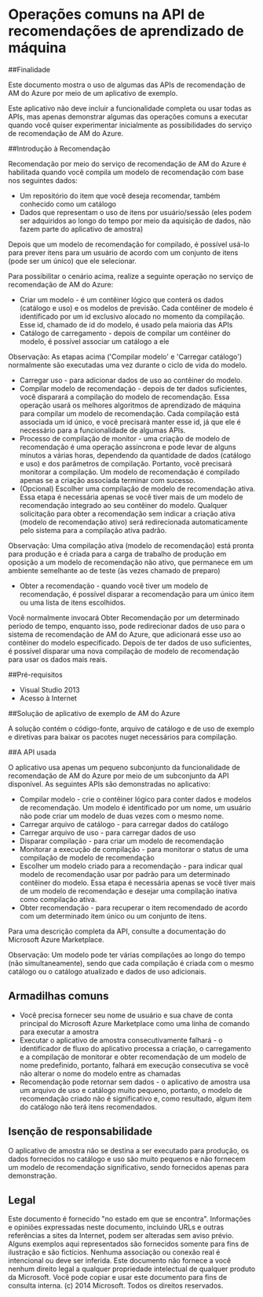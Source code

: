 <properties 
	pageTitle="Operações comuns na API de recomendações de aprendizado de máquina | Azure" 
	description="Aplicativo de exemplo de recomendação do Azure ML" 
	services="machine-learning" 
	documentationCenter="" 
	authors="jaymathe" 
	manager="paulettm" 
	editor="cgronlun"/>

<tags 
	ms.service="machine-learning" 
	ms.workload="data-services" 
	ms.tgt_pltfrm="na" 
	ms.devlang="na" 
	ms.topic="article" 
	ms.date="10/14/2014" 
	ms.author="jaymathe"/> 


# Operações comuns na API de recomendações de aprendizado de máquina

##Finalidade

Este documento mostra o uso de algumas das APIs de recomendação de AM do Azure por meio de um aplicativo de exemplo.

Este aplicativo não deve incluir a funcionalidade completa ou usar todas as APIs, mas apenas demonstrar algumas das operações comuns a executar quando você quiser experimentar inicialmente as possibilidades do serviço de recomendação de AM do Azure. 

##Introdução à Recomendação

Recomendação por meio do serviço de recomendação de AM do Azure é habilitada quando você compila um modelo de recomendação com base nos seguintes dados:

* Um repositório do item que você deseja recomendar, também conhecido como um catálogo
* Dados que representam o uso de itens por usuário/sessão (eles podem ser adquiridos ao longo do tempo por meio da aquisição de dados, não fazem parte do aplicativo de amostra)

Depois que um modelo de recomendação for compilado, é possível usá-lo para prever itens para um usuário de acordo com um conjunto de itens (pode ser um único) que ele selecionar.

Para possibilitar o cenário acima, realize a seguinte operação no serviço de recomendação de AM do Azure:

* Criar um modelo - é um contêiner lógico que conterá os dados (catálogo e uso) e os modelos de previsão. Cada contêiner de modelo é identificado por um id exclusivo alocado no momento da compilação. Esse id, chamado de id do modelo, é usado pela maioria das APIs 
* Catálogo de carregamento - depois de compilar um contêiner do modelo, é possível associar um catálogo a ele

Observação: As etapas acima ('Compilar modelo' e 'Carregar catálogo') normalmente são executadas uma vez durante o ciclo de vida do modelo.

* Carregar uso - para adicionar dados de uso ao contêiner do modelo.
* Compilar modelo de recomendação - depois de ter dados suficientes, você disparará a compilação do modelo de recomendação. Essa operação usará os melhores algoritmos de aprendizado de máquina para compilar um modelo de recomendação. Cada compilação está associada um id único, e você precisará manter esse id, já que ele é necessário para a funcionalidade de algumas APIs.
* Processo de compilação de monitor - uma criação de modelo de recomendação é uma operação assíncrona e pode levar de alguns minutos a várias horas, dependendo da quantidade de dados (catálogo e uso) e dos parâmetros de compilação. Portanto, você precisará monitorar a compilação. Um modelo de recomendação é compilado apenas se a criação associada terminar com sucesso.
* (Opcional) Escolher uma compilação de modelo de recomendação ativa. Essa etapa é necessária apenas se você tiver mais de um modelo de recomendação integrado ao seu contêiner do modelo. Qualquer solicitação para obter a recomendação sem indicar a criação ativa (modelo de recomendação ativo) será redirecionada automaticamente pelo sistema para a compilação ativa padrão. 

Observação: Uma compilação ativa (modelo de recomendação) está pronta para produção e é criada para a carga de trabalho de produção em oposição a um modelo de recomendação não ativo, que permanece em um ambiente semelhante ao de teste (às vezes chamado de preparo)

* Obter a recomendação - quando você tiver um modelo de recomendação, é possível disparar a recomendação para um único item ou uma lista de itens escolhidos. 

Você normalmente invocará Obter Recomendação por um determinado período de tempo, enquanto isso, pode redirecionar dados de uso para o sistema de recomendação de AM do Azure, que adicionará esse uso ao contêiner do modelo especificado. Depois de ter dados de uso suficientes, é possível disparar uma nova compilação de modelo de recomendação para usar os dados mais reais. 

##Pré-requisitos

* Visual Studio 2013
* Acesso à Internet 

##Solução de aplicativo de exemplo de AM do Azure

A solução contém o código-fonte, arquivo de catálogo e de uso de exemplo e diretivas para baixar os pacotes nuget necessários para compilação.

##A API usada

O aplicativo usa apenas um pequeno subconjunto da funcionalidade de recomendação de AM do Azure por meio de um subconjunto da API disponível. As seguintes APIs são demonstradas no aplicativo:

* Compilar modelo - crie o contêiner lógico para conter dados e modelos de recomendação. Um modelo é identificado por um nome, um usuário não pode criar um modelo de duas vezes com o mesmo nome.
* Carregar arquivo de catálogo - para carregar dados do catálogo
* Carregar arquivo de uso - para carregar dados de uso
* Disparar compilação - para criar um modelo de recomendação
* Monitorar a execução de compilação - para monitorar o status de uma compilação de modelo de recomendação
* Escolher um modelo criado para a recomendação - para indicar qual modelo de recomendação usar por padrão para um determinado contêiner do modelo. Essa etapa é necessária apenas se você tiver mais de um modelo de recomendação e desejar uma compilação inativa como compilação ativa.
* Obter recomendação - para recuperar o item recomendado de acordo com um determinado item único ou um conjunto de itens. 

Para uma descrição completa da API, consulte a documentação do Microsoft Azure Marketplace. 

Observação: Um modelo pode ter várias compilações ao longo do tempo (não simultaneamente), sendo que cada compilação é criada com o mesmo catálogo ou o catálogo atualizado e dados de uso adicionais.

## Armadilhas comuns

* Você precisa fornecer seu nome de usuário e sua chave de conta principal do Microsoft Azure Marketplace como uma linha de comando para executar a amostra
* Executar o aplicativo de amostra consecutivamente falhará - o identificador de fluxo do aplicativo processa a criação, o carregamento e a compilação de monitorar e obter recomendação de um modelo de nome predefinido, portanto, falhará em execução consecutiva se você não alterar o nome do modelo entre as chamadas
* Recomendação pode retornar sem dados - o aplicativo de amostra usa um arquivo de uso e catálogo muito pequeno, portanto, o modelo de recomendação criado não é significativo e, como resultado, algum item do catálogo não terá itens recomendados.

## Isenção de responsabilidade
O aplicativo de amostra não se destina a ser executado para produção, os dados fornecidos no catálogo e uso são muito pequenos e não fornecem um modelo de recomendação significativo, sendo fornecidos apenas para demonstração. 

## Legal
Este documento é fornecido "no estado em que se encontra". Informações e opiniões expressadas neste documento, incluindo URLs e outras referências a sites da Internet, podem ser alteradas sem aviso prévio. 
Alguns exemplos aqui representados são fornecidos somente para fins de ilustração e são fictícios. Nenhuma associação ou conexão real é intencional ou deve ser inferida. 
Este documento não fornece a você nenhum direito legal a qualquer propriedade intelectual de qualquer produto da Microsoft. Você pode copiar e usar este documento para fins de consulta interna. 
(c) 2014 Microsoft. Todos os direitos reservados. 


<!--HONumber=46--> 
 